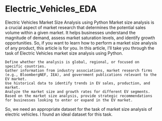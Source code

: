 # Electric_Vehicles_EDA
Electric Vehicles Market Size Analysis using Python
Market size analysis is a crucial aspect of market research that determines the potential sales volume within a given market. It helps businesses understand the magnitude of demand, assess market saturation levels, and identify growth opportunities. So, if you want to learn how to perform a market size analysis of any product, this article is for you. In this article, I’ll take you through the task of Electric Vehicles market size analysis using Python.

    Define whether the analysis is global, regional, or focused on specific countries.
    Gather information from industry associations, market research firms (e.g., BloombergNEF, IEA), and government publications relevant to the EV market.
    Use historical data to identify trends in EV sales, production, and market.
    Analyze the market size and growth rates for different EV segments.
    Based on the market size analysis, provide strategic recommendations for businesses looking to enter or expand in the EV market.

So, we need an appropriate dataset for the task of market size analysis of electric vehicles. I found an ideal dataset for this task.
